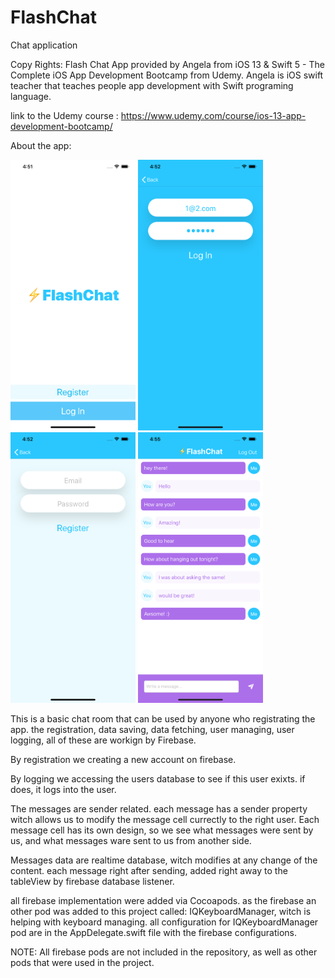 # FlashChat
Chat application

Copy Rights:
Flash Chat App provided by Angela from iOS 13 & Swift 5 - The Complete iOS App Development Bootcamp from Udemy. 
Angela is iOS swift teacher that teaches people app development with Swift programing language.

link to the Udemy course : https://www.udemy.com/course/ios-13-app-development-bootcamp/

About the app:

<img src="ScreenShots/MainScreen.png" width=200> <img src="ScreenShots/LoginScreen.png" width=200> <img src="ScreenShots/RegisterScreen.png" width=200> <img src="ScreenShots/ChatRoomScreen.png" width=200>

This is a basic chat room that can be used by anyone who registrating the app.
the registration, data saving, data fetching, user managing, user logging, all of these are workign by Firebase.

By registration we creating a new account on firebase.

By logging we accessing the users database to see if this user exixts. if does, it logs into the user.

The messages are sender related. each message has a sender property witch allows us to modify the message cell currectly to the right user.
Each message cell has its own design, so we see what messages were sent by us, and what messages ware sent to us from another side.

Messages data are realtime database, witch modifies at any change of the content. each message right after sending, added right away to the tableView by firebase database listener.

all firebase implementation were added via Cocoapods.
as the firebase an other pod was added to this project called: IQKeyboardManager, witch is helping with keyboard managing.
all configuration for IQKeyboardManager pod are in the AppDelegate.swift file with the firebase configurations.

NOTE: All firebase pods are not included in the repository, as well as other pods that were used in the project.
